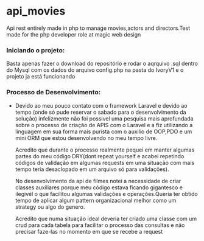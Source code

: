 # api_movies
Api rest entirely made in php to manage movies,actors and directors.Test made for the php developer role at magic web design

<h3>Iniciando o projeto:</h3>
<p>Basta apenas fazer o download do repositório e rodar o aqrquivo .sql dentro do Mysql 
com os dados do arquivo config.php na pasta do IvoryV1 e o projeto ja está funcionando</p>

<h3>Processo de Desenvolvimento:</h3>
<ul>
  <li>
    <p>Devido ao meu pouco contato com o framework Laravel e devido ao tempo (onde só pude reservar o sabado para o desenvolvimento da    solução) infelizmente não foi possivel uma pesquisa mais aprofundada sobre o processo de criação de APIS com o Laravel e a fiz utilizando a linguagem em sua forma mais purista com o auxilio de OOP,PDO e um mini ORM que estou desenvolvendo no meu tempo livre.</p>
    <p>Acredito que durante o processo realmente pequei em manter algumas partes do meu código DRY(dont repeat yourself e acabei repetindo códigos de validação em algumas requests em uma situação com mais tempo teria desaclopado em um arquivo só para validações).</p>
     <p>No desenvolvimento da api de filmes notei a necessidade de criar classes auxiliares porque meu código estava ficando gigantesco e ilegivél o que facilitou algumas validações e operações.Queria ter obtido tempo de aplicar algum pattern organizacional melhor como um strategy ou algo do genero.</p>
    <p>Acredito que numa situação ideal deveria ter criado uma classe com um crud para cada tabela para facilitar o processo das consultas e não precisar faze-las no momento em que se recebe a request</p>
  </li>
</ul>
